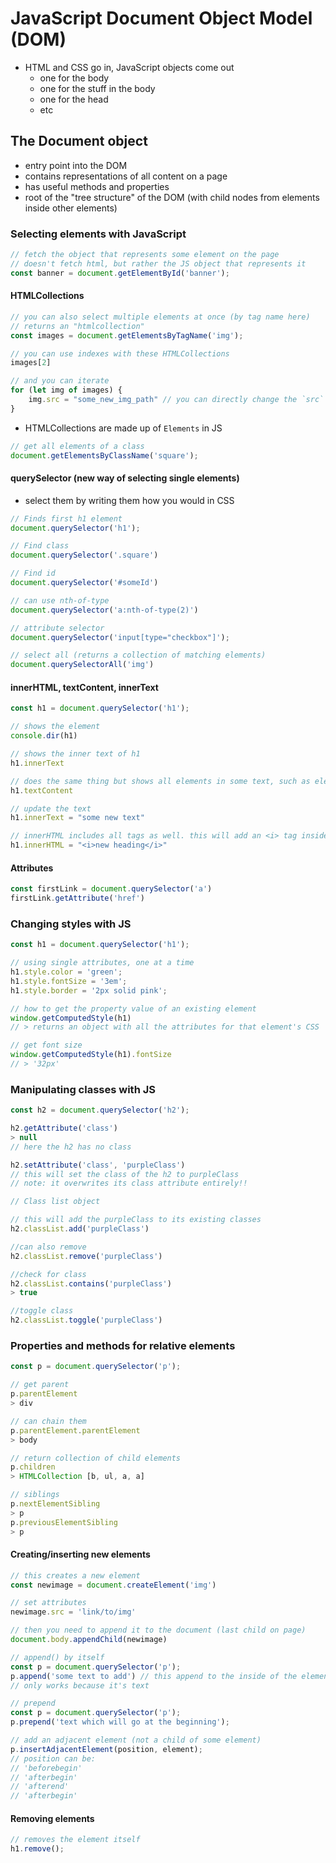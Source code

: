 # JavaScript Document Object Model (DOM)

- HTML and CSS go in, JavaScript objects come out
    - one for the body
    - one for the stuff in the body
    - one for the head
    - etc

## The Document object
- entry point into the DOM
- contains representations of all content on a page
- has useful methods and properties
- root of the "tree structure" of the DOM (with child nodes from elements inside other elements)

### Selecting elements with JavaScript

```js
// fetch the object that represents some element on the page
// doesn't fetch html, but rather the JS object that represents it
const banner = document.getElementById('banner');
```

#### HTMLCollections
```js
// you can also select multiple elements at once (by tag name here)
// returns an "htmlcollection"
const images = document.getElementsByTagName('img');

// you can use indexes with these HTMLCollections
images[2]

// and you can iterate
for (let img of images) {
    img.src = "some_new_img_path" // you can directly change the `src` attribute, this will change all images on the page
}
```

- HTMLCollections are made up of `Elements` in JS

```js
// get all elements of a class
document.getElementsByClassName('square');
```

#### querySelector (new way of selecting single elements)
- select them by writing them how you would in CSS
```js
// Finds first h1 element
document.querySelector('h1'); 

// Find class
document.querySelector('.square')

// Find id
document.querySelector('#someId')

// can use nth-of-type
document.querySelector('a:nth-of-type(2)')

// attribute selector
document.querySelector('input[type="checkbox"]');

// select all (returns a collection of matching elements)
document.querySelectorAll('img')
```

#### innerHTML, textContent, innerText
```js
const h1 = document.querySelector('h1');

// shows the element
console.dir(h1)

// shows the inner text of h1
h1.innerText

// does the same thing but shows all elements in some text, such as elements that are hidden
h1.textContent

// update the text
h1.innerText = "some new text"

// innerHTML includes all tags as well. this will add an <i> tag inside the h1
h1.innerHTML = "<i>new heading</i>"
```

#### Attributes
```js
const firstLink = document.querySelector('a')
firstLink.getAttribute('href')
```

### Changing styles with JS
```js
const h1 = document.querySelector('h1');

// using single attributes, one at a time
h1.style.color = 'green';
h1.style.fontSize = '3em';
h1.style.border = '2px solid pink';

// how to get the property value of an existing element
window.getComputedStyle(h1)
// > returns an object with all the attributes for that element's CSS 

// get font size
window.getComputedStyle(h1).fontSize
// > '32px'
```

### Manipulating classes with JS
```js
const h2 = document.querySelector('h2');

h2.getAttribute('class')
> null
// here the h2 has no class

h2.setAttribute('class', 'purpleClass')
// this will set the class of the h2 to purpleClass
// note: it overwrites its class attribute entirely!!

// Class list object

// this will add the purpleClass to its existing classes
h2.classList.add('purpleClass')

//can also remove
h2.classList.remove('purpleClass')

//check for class
h2.classList.contains('purpleClass')
> true

//toggle class
h2.classList.toggle('purpleClass')
```

### Properties and methods for relative elements
```js
const p = document.querySelector('p');

// get parent
p.parentElement
> div

// can chain them
p.parentElement.parentElement
> body

// return collection of child elements
p.children
> HTMLCollection [b, ul, a, a]

// siblings
p.nextElementSibling
> p
p.previousElementSibling
> p
```
#### Creating/inserting new elements
```js
// this creates a new element
const newimage = document.createElement('img')

// set attributes
newimage.src = 'link/to/img'

// then you need to append it to the document (last child on page)
document.body.appendChild(newimage)

// append() by itself
const p = document.querySelector('p');
p.append('some text to add') // this append to the inside of the element, at the end
// only works because it's text

// prepend
const p = document.querySelector('p');
p.prepend('text which will go at the beginning');

// add an adjacent element (not a child of some element)
p.insertAdjacentElement(position, element);
// position can be:
// 'beforebegin'
// 'afterbegin'
// 'afterend'
// 'afterbegin'
```

#### Removing elements
```js
// removes the element itself
h1.remove();
```